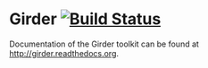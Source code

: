 Girder [![Build Status](https://travis-ci.org/girder/girder.png?branch=master)](https://travis-ci.org/girder/girder)
======

Documentation of the Girder toolkit can be found at http://girder.readthedocs.org.

